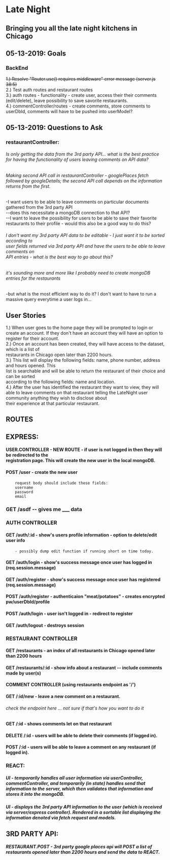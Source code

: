 #  Late Night
## Bringing you all the late night kitchens in Chicago

## 05-13-2019: Goals

### BackEnd

~~1.) Resolve "Router.use() requires middleware" error message (server.js 38:5)~~<br/>
2.) Test auth routes and restaurant routes<br/>
3.) auth routes - functionality - create user, access their their comments (edit/delete), leave possibility to save savorite restaurants.<br/>
4.) commentController/routes - create comments, store comments to userDbId, comments will have to be pushed into userModel?<br/>

## 05-13-2019: Questions to Ask
### restaurantController:

###### Is only getting the data from the 3rd party API... what is the best practice for having the functionality of users leaving comments on API data?

###### Making second API call in restaurantController - googlePlaces fetch followed by googleDetails; the second API call depends on the information returns from the first.

-I want users to be able to leave comments on particular documents gathered from the 3rd party API <br/>
--does this necessitate a mongoDB connection to that API?<br/>
--I want to leave the possibility for users to be able to save their favorite restaurants to their profile - would this also be a good way to do this?<br/>

###### I don't want my 3rd party API data to be editable - I just want it to be sorted according to <br/>user fields returned via 3rd party API and have the users to be able to leave comments on <br/>API entries - what is the best way to go about this?

###### it's sounding more and more like I probably need to create mongoDB entries for the restaurants<br/>
-but what is the most efficient way to do it?  I don't want to have to run a massive query everytime a user logs in...<br/>

## User Stories

1.) When user goes to the home page they will be prompted to login or create an account.  If 
	they don't have an account they will have an option to register for their account.<br/>
2.) Once an account has been created, they will have access to the dataset, which is a list of<br/>
	restaurants in Chicago open later than 2200 hours.<br/>
3.) This list will display the following fields: name, phone number, address and hours opened. This<br/> list is searchable and will be able to return the restaurant of their choice and can be sorted<br/> according to the following fields: name and location.<br/>
4.) After the user has identified the restaurant they want to view, they will able to leave comments on that restaurant telling the LateNight user community anything they wish to disclose about<br/> their experience at that particular restaurant.<br/>

## ROUTES

## EXPRESS:

 #### USER.CONTROLLER - NEW ROUTE - if user is not logged in then they will be redirected to the<br/> registration page.  This will create the new user in the local mongoDB.<br/>

 #### POST /user - create the new user
 		request body should include these fields:
 		username
 		password
 		email


### GET /asdf -- gives me ___ data

### AUTH CONTROLLER

#### GET /auth/:id - show's users profile information - option to delete/edit user info
		- possibly dump edit function if running short on time today.

#### GET /auth/login - show's success message once user has logged in (req.session.message)

#### GET /auth/register - show's success message once user has registered (req.session.message)

#### POST /auth/register - authenticaion "meat/potatoes" - creates encrypted pw/userDbId/profile

#### POST /auth/login - user isn't logged in - redirect to register

#### GET /auth/logout - destroys session


### RESTAURANT CONTROLLER

#### GET /restaurants - an index of all restaurants in Chicago opened later than 2200 hours

#### GET /restaurants/:id - show info about a restaurant -- include comments made by user(s)

#### COMMENT CONTROLLER (using restaurants endpoint as '/')

#### GET /:id/new - leave a new comment on a restaurant.

###### check the endpoint here ... not sure if that's how you want to do it

#### GET /:id - shows comments let on that restaurant

#### DELETE /:id - users will be able to delete their comments (if logged in).

#### POST /:id - users will be able to leave a comment on any restaurant (if logged in).



### REACT:

##### UI - temporarily handles all user information via userController, commentController, and temporarily (in state) handles send that information to the server, which then validates that information and stores it into the mongoDB.

##### UI - displays the 3rd party API information to the user (which is received via server/express controller). Rendered in a sortable list displaying the information denoted via fetch request and models.

## 3RD PARTY API:

##### RESTAURANT.POST - 3rd party google places api will POST a list of restaurants opened later than 2200 hours and send the data to REACT.










<!-- googleAPI_key:  AIzaSyCbQ8Y7CHZUWrnEGUCqC8fNR4Kw1dfk5AE -->
